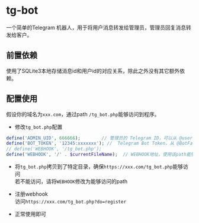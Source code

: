 # tg-bot
一个简单的Telegram 机器人，用于将用户消息转发给管理员，管理员回复消息转发给客户。

## 前置依赖
使用了SQLite3本地存储消息id和用户id的对应关系，除此之外没有其它额外依赖。  

## 配置使用
假设你的域名为`xxx.com`，通过path `/tg_bot.php`能够访问到程序。

+ 修改`tg_bot.php`配置
```php
define('ADMIN_UID', 666666);        // 管理员的 Telegram ID，可以从 @userinfobot 获取
define('BOT_TOKEN', '12345:xxxxxxx'); //  Telegram Bot Token，从 @BotFather 获取
// define('WEBHOOK', '/tg_bot.php');
define('WEBHOOK', '/' . $currentFileName);  // WEBHOOK地址，使用该path能够访问到该php的地址
```

+ 将`tg_bot.php`拷贝到了特定目录，确保`https://xxx.com/tg_bot.php`能够访问  
    若不能访问，请将`WEBHOOK`修改为能够访问的path

+ 注册webhook  
    访问`https://xxx.com/tg_bot.php?do=register`

+ 正常使用即可